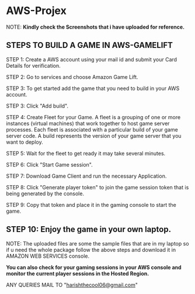 # AWS-Projex

NOTE: **Kindly check the Screenshots that i have uploaded for reference.**

STEPS TO BUILD A GAME IN AWS-GAMELIFT
--------------------------------------------------------------------------------

STEP 1: Create a AWS account using your mail id and submit your Card Details for              verification. 

STEP 2: Go to services and choose Amazon Game Lift.

STEP 3: To get started add the game that you need to build in your AWS account.

STEP 3: Click "Add build".

STEP 4: Create Fleet for your Game.
          A fleet is a grouping of one or more instances (virtual machines)                    that work together to host game server processes.
                 Each fleet is associated with a particular build of your game       
                 server code. A build represents the version of your game server                      that you want to deploy.

STEP 5:  Wait for the fleet to get ready it may take several minutes.

STEP 6: Click "Start Game session".

STEP 7: Download Game Client and run the necessary Application.

STEP 8: Click "Generate player token"  to join the game session token that is              being generated by the console.

STEP 9: Copy that token and place it in the gaming console to start the game.

STEP 10: Enjoy the game in your own laptop.
---------------------------------------------------------------------------------

NOTE: The uploaded files are some the sample files that are in my laptop so if u need the whole package follow the above steps and download it in AMAZON WEB SERVICES console.

**You can also check for your gaming sessions in your AWS console and monitor the current player sessions in the Hosted Region.** 

ANY QUERIES MAIL TO "harishthecool06@gmail.com"
